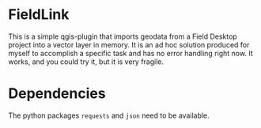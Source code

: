 # FieldLink
 
This is a simple qgis-plugin that imports geodata from a Field Desktop project into a vector layer in memory. It is an ad hoc solution produced for myself to accomplish a specific task and has no error handling right now. It works, and you could try it, but it is very fragile. 

# Dependencies
The python packages `requests` and `json` need to be available.